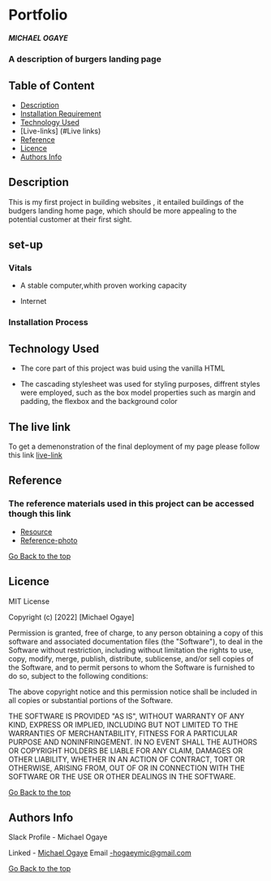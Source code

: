 # Portfolio

##### MICHAEL OGAYE
### A description of burgers landing page

## Table of Content

+ [Description](#description)
+ [Installation Requirement]( Requisites)
+ [Technology Used](technology-used)
+ [Live-links] (#Live links)
+ [Reference](#reference)
+ [Licence](#licence)
+ [Authors Info](#aut)

## Description
<p>This is my first project in building websites , it entailed buildings of the budgers landing home page, which should be more appealing to the potential customer at their first sight.</p>

## set-up

### Vitals

* A stable computer,whith proven working capacity

* Internet

### Installation Process


## Technology Used
* The core part of this project was buid using the vanilla HTML

* The cascading stylesheet was used for styling purposes, diffrent styles were employed, such as the box model properties such as margin and padding, the flexbox and the background color


## The live link
To get a demenonstration of the final deployment of my page please follow this link
[live-link](https://michael-ogaye.github.io/Pre-prep24/)

## Reference
  ### The reference materials used in this project can be accessed though this link
  * [Resource](https://drive.google.com/drive/u/1/folders/15EBAcPUDxAhwURaeZbyhTW6pZfXrMYaq)
  * [Reference-photo](https://drive.google.com/file/d/1t_UyPpN5r6PDjR8GvJH3GR4EYBNiadAD/view)


[Go Back to the top](#portfolio)

## Licence

MIT License

Copyright (c) [2022] [Michael Ogaye]

Permission is  granted, free of charge, to any person obtaining a copy
of this software and associated documentation files (the "Software"), to deal
in the Software without restriction, including without limitation the rights
to use, copy, modify, merge, publish, distribute, sublicense, and/or sell
copies of the Software, and to permit persons to whom the Software is
furnished to do so, subject to the following conditions:

The above copyright notice and this permission notice shall be included in all
copies or substantial portions of the Software.

THE SOFTWARE IS PROVIDED "AS IS", WITHOUT WARRANTY OF ANY KIND, EXPRESS OR
IMPLIED, INCLUDING BUT NOT LIMITED TO THE WARRANTIES OF MERCHANTABILITY,
FITNESS FOR A PARTICULAR PURPOSE AND NONINFRINGEMENT. IN NO EVENT SHALL THE
AUTHORS OR COPYRIGHT HOLDERS BE LIABLE FOR ANY CLAIM, DAMAGES OR OTHER
LIABILITY, WHETHER IN AN ACTION OF CONTRACT, TORT OR OTHERWISE, ARISING FROM,
OUT OF OR IN CONNECTION WITH THE SOFTWARE OR THE USE OR OTHER DEALINGS IN THE
SOFTWARE.

[Go Back to the top](#portfolio)

## Authors Info

Slack Profile - Michael Ogaye

Linked - [Michael Ogaye](https://www.linkedin.com/in/ogaye-michael-279342212/)
Email -hogaeymic@gmail.com

[Go Back to the top](#portfolio)




